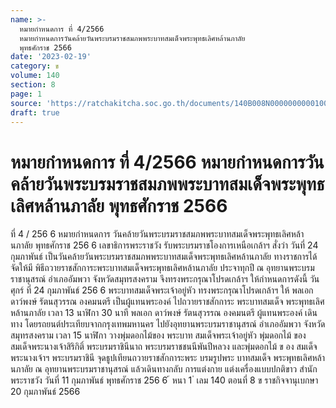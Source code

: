 ```yaml
---
name: >-
  หมายกำหนดการ ที่ 4/2566
  หมายกำหนดการวันคล้ายวันพระบรมราชสมภพพระบาทสมเด็จพระพุทธเลิศหล้านภาลัย
  พุทธศักราช 2566
date: '2023-02-19'
category: ข
volume: 140
section: 8
page: 1
source: 'https://ratchakitcha.soc.go.th/documents/140B008N0000000000100.pdf'
draft: true
---
```


# หมายกำหนดการ ที่ 4/2566 หมายกำหนดการวันคล้ายวันพระบรมราชสมภพพระบาทสมเด็จพระพุทธเลิศหล้านภาลัย พุทธศักราช 2566

ที่ 4 / 256 6 หมายกำหนดการ วันคล้ายวันพระบรมราชสมภพพระบาทสมเด็จพระพุทธเลิศหล้านภาลัย พุทธศักราช 256 6 เลขาธิการพระราชวัง รับพระบรมราชโองการเหนือเกล้าฯ สั่งว่า วันที่ 24 กุมภาพันธ์ เป็นวันคล้ายวันพระบรมราชสมภพพระบาทสมเด็จพระพุทธเลิศหล้านภาลัย ทางราชการได้จัดให้มี พิธีถวายราชสักการะพระบาทสมเด็จพระพุทธเลิศหล้านภาลัย ประจาทุกปี ณ อุทยานพระบรมราชานุสรณ์ อำเภออัมพวา จังหวัดสมุทรสงคราม จึงทรงพระกรุณาโปรดเกล้าฯ ให้กำหนดการดังนี้ วัน ศุกร์ ที่ 24 กุมภาพันธ์ 256 6 พระบาทสมเด็จพระเจ้าอยู่หัว ทรงพระกรุณาโปรดเกล้าฯ ให้ พลเอก ดาว์พงษ์ รัตนสุวรรณ องคมนตรี เป็นผู้แทนพระองค์ ไปถวายราชสักการะ พระบาทสมเด็จ พระพุทธเลิศหล้านภาลัย เวลา 13 นาฬิกา 30 นาที พลเอก ดาว์พงษ์ รัตนสุวรรณ องคมนตรี ผู้แทนพระองค์ เดินทาง โดยรถยนต์ประเทียบจากกรุงเทพมหานคร ไปยังอุทยานพระบรมราชานุสรณ์ อำเภออัมพวา จังหวัดสมุทรสงคราม เวลา 15 นาฬิกา วางพุ่มดอกไม้ของ พระบาท สมเด็จพระเจ้าอยู่หัว พุ่มดอกไม้ ของ สมเด็จพระนางเจ้าสิริกิติ์ พระบรมราชินีนาถ พระบรมราชชนนีพันปีหลวง และพุ่มดอกไม้ ข อง สมเด็จพระนางเจ้าฯ พระบรมราชินี จุดธูปเทียนถวายราชสักการะพระ บรมรูปพระ บาทสมเด็จ พระพุทธเลิศหล้านภาลัย ณ อุทยานพระบรมราชานุสรณ์ แล้วเดินทางกลับ การแต่งกาย แต่งเครื่องแบบปกติขาว สำนักพระราชวัง วันที่ 11 กุมภาพันธ์ พุทธศักราช 256 6 ้ หนา 1 ่ เลม 140 ตอนที่ 8 ข ราชกิจจานุเบกษา 20 กุมภาพันธ์ 2566
